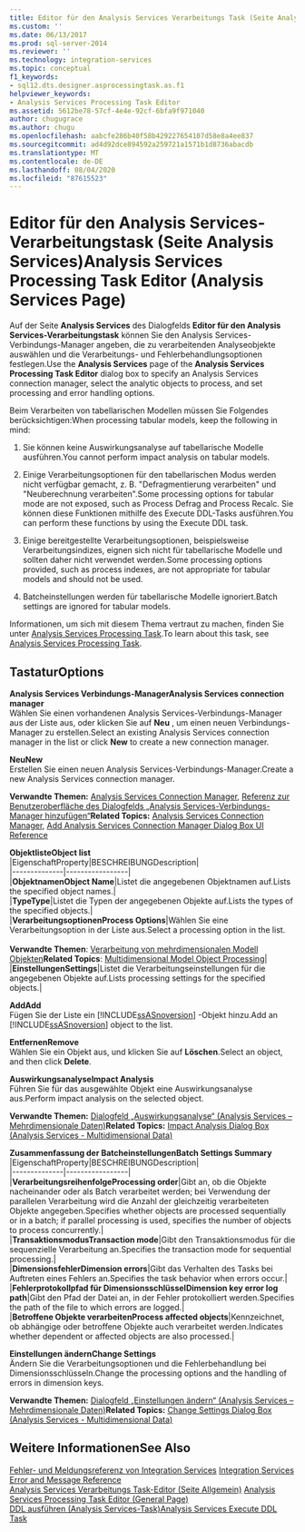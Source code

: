 ```yaml
---
title: Editor für den Analysis Services Verarbeitungs Task (Seite Analysis Services) | Microsoft-Dokumentation
ms.custom: ''
ms.date: 06/13/2017
ms.prod: sql-server-2014
ms.reviewer: ''
ms.technology: integration-services
ms.topic: conceptual
f1_keywords:
- sql12.dts.designer.asprocessingtask.as.f1
helpviewer_keywords:
- Analysis Services Processing Task Editor
ms.assetid: 5612be78-57cf-4e4e-92cf-6bfa9f971040
author: chugugrace
ms.author: chugu
ms.openlocfilehash: aabcfe286b40f58b429227654107d58e8a4ee837
ms.sourcegitcommit: ad4d92dce894592a259721a1571b1d8736abacdb
ms.translationtype: MT
ms.contentlocale: de-DE
ms.lasthandoff: 08/04/2020
ms.locfileid: "87615523"
---
```

# <a name="analysis-services-processing-task-editor-analysis-services-page"></a><span data-ttu-id="188da-102">Editor für den Analysis Services-Verarbeitungstask (Seite Analysis Services)</span><span class="sxs-lookup"><span data-stu-id="188da-102">Analysis Services Processing Task Editor (Analysis Services Page)</span></span>
  <span data-ttu-id="188da-103">Auf der Seite **Analysis Services** des Dialogfelds **Editor für den Analysis Services-Verarbeitungstask** können Sie den Analysis Services-Verbindungs-Manager angeben, die zu verarbeitenden Analyseobjekte auswählen und die Verarbeitungs- und Fehlerbehandlungsoptionen festlegen.</span><span class="sxs-lookup"><span data-stu-id="188da-103">Use the **Analysis Services** page of the **Analysis Services Processing Task Editor** dialog box to specify an Analysis Services connection manager, select the analytic objects to process, and set processing and error handling options.</span></span>  
  
 <span data-ttu-id="188da-104">Beim Verarbeiten von tabellarischen Modellen müssen Sie Folgendes berücksichtigen:</span><span class="sxs-lookup"><span data-stu-id="188da-104">When processing tabular models, keep the following in mind:</span></span>  
  
1.  <span data-ttu-id="188da-105">Sie können keine Auswirkungsanalyse auf tabellarische Modelle ausführen.</span><span class="sxs-lookup"><span data-stu-id="188da-105">You cannot perform impact analysis on tabular models.</span></span>  
  
2.  <span data-ttu-id="188da-106">Einige Verarbeitungsoptionen für den tabellarischen Modus werden nicht verfügbar gemacht, z. B. "Defragmentierung verarbeiten" und "Neuberechnung verarbeiten".</span><span class="sxs-lookup"><span data-stu-id="188da-106">Some processing options for tabular mode are not exposed, such as Process Defrag and Process Recalc.</span></span> <span data-ttu-id="188da-107">Sie können diese Funktionen mithilfe des Execute DDL-Tasks ausführen.</span><span class="sxs-lookup"><span data-stu-id="188da-107">You can perform these functions by using the Execute DDL task.</span></span>  
  
3.  <span data-ttu-id="188da-108">Einige bereitgestellte Verarbeitungsoptionen, beispielsweise Verarbeitungsindizes, eignen sich nicht für tabellarische Modelle und sollten daher nicht verwendet werden.</span><span class="sxs-lookup"><span data-stu-id="188da-108">Some processing options provided, such as process indexes, are not appropriate for tabular models and should not be used.</span></span>  
  
4.  <span data-ttu-id="188da-109">Batcheinstellungen werden für tabellarische Modelle ignoriert.</span><span class="sxs-lookup"><span data-stu-id="188da-109">Batch settings are ignored for tabular models.</span></span>  
  
 <span data-ttu-id="188da-110">Informationen, um sich mit diesem Thema vertraut zu machen, finden Sie unter [Analysis Services Processing Task](control-flow/analysis-services-processing-task.md).</span><span class="sxs-lookup"><span data-stu-id="188da-110">To learn about this task, see [Analysis Services Processing Task](control-flow/analysis-services-processing-task.md).</span></span>  
  
## <a name="options"></a><span data-ttu-id="188da-111">Tastatur</span><span class="sxs-lookup"><span data-stu-id="188da-111">Options</span></span>  
 <span data-ttu-id="188da-112">**Analysis Services Verbindungs-Manager**</span><span class="sxs-lookup"><span data-stu-id="188da-112">**Analysis Services connection manager**</span></span>  
 <span data-ttu-id="188da-113">Wählen Sie einen vorhandenen Analysis Services-Verbindungs-Manager aus der Liste aus, oder klicken Sie auf **Neu** , um einen neuen Verbindungs-Manager zu erstellen.</span><span class="sxs-lookup"><span data-stu-id="188da-113">Select an existing Analysis Services connection manager in the list or click **New** to create a new connection manager.</span></span>  
  
 <span data-ttu-id="188da-114">**Neu**</span><span class="sxs-lookup"><span data-stu-id="188da-114">**New**</span></span>  
 <span data-ttu-id="188da-115">Erstellen Sie einen neuen Analysis Services-Verbindungs-Manager.</span><span class="sxs-lookup"><span data-stu-id="188da-115">Create a new Analysis Services connection manager.</span></span>  
  
 <span data-ttu-id="188da-116">**Verwandte Themen:** [Analysis Services Connection Manager](connection-manager/analysis-services-connection-manager.md), [Referenz zur Benutzeroberfläche des Dialogfelds „Analysis Services-Verbindungs-Manager hinzufügen“](connection-manager/add-analysis-services-connection-manager-dialog-box-ui-reference.md)</span><span class="sxs-lookup"><span data-stu-id="188da-116">**Related Topics:** [Analysis Services Connection Manager](connection-manager/analysis-services-connection-manager.md), [Add Analysis Services Connection Manager Dialog Box UI Reference](connection-manager/add-analysis-services-connection-manager-dialog-box-ui-reference.md)</span></span>  
  
 <span data-ttu-id="188da-117">**Objektliste**</span><span class="sxs-lookup"><span data-stu-id="188da-117">**Object list**</span></span>  
 |<span data-ttu-id="188da-118">Eigenschaft</span><span class="sxs-lookup"><span data-stu-id="188da-118">Property</span></span>|<span data-ttu-id="188da-119">BESCHREIBUNG</span><span class="sxs-lookup"><span data-stu-id="188da-119">Description</span></span>|  
|--------------|-----------------|  
|<span data-ttu-id="188da-120">**Objektnamen**</span><span class="sxs-lookup"><span data-stu-id="188da-120">**Object Name**</span></span>|<span data-ttu-id="188da-121">Listet die angegebenen Objektnamen auf.</span><span class="sxs-lookup"><span data-stu-id="188da-121">Lists the specified object names.</span></span>|  
|<span data-ttu-id="188da-122">**Type**</span><span class="sxs-lookup"><span data-stu-id="188da-122">**Type**</span></span>|<span data-ttu-id="188da-123">Listet die Typen der angegebenen Objekte auf.</span><span class="sxs-lookup"><span data-stu-id="188da-123">Lists the types of the specified objects.</span></span>|  
|<span data-ttu-id="188da-124">**Verarbeitungsoptionen**</span><span class="sxs-lookup"><span data-stu-id="188da-124">**Process Options**</span></span>|<span data-ttu-id="188da-125">Wählen Sie eine Verarbeitungsoption in der Liste aus.</span><span class="sxs-lookup"><span data-stu-id="188da-125">Select a processing option in the list.</span></span><br /><br /> <span data-ttu-id="188da-126">**Verwandte Themen**: [Verarbeitung von mehrdimensionalen Modell Objekten](https://docs.microsoft.com/analysis-services/multidimensional-models/processing-a-multidimensional-model-analysis-services)</span><span class="sxs-lookup"><span data-stu-id="188da-126">**Related Topics**: [Multidimensional Model Object Processing](https://docs.microsoft.com/analysis-services/multidimensional-models/processing-a-multidimensional-model-analysis-services)</span></span>|  
|<span data-ttu-id="188da-127">**Einstellungen**</span><span class="sxs-lookup"><span data-stu-id="188da-127">**Settings**</span></span>|<span data-ttu-id="188da-128">Listet die Verarbeitungseinstellungen für die angegebenen Objekte auf.</span><span class="sxs-lookup"><span data-stu-id="188da-128">Lists processing settings for the specified objects.</span></span>|  
  
 <span data-ttu-id="188da-129">**Add**</span><span class="sxs-lookup"><span data-stu-id="188da-129">**Add**</span></span>  
 <span data-ttu-id="188da-130">Fügen Sie der Liste ein [!INCLUDE[ssASnoversion](../includes/ssasnoversion-md.md)] -Objekt hinzu.</span><span class="sxs-lookup"><span data-stu-id="188da-130">Add an [!INCLUDE[ssASnoversion](../includes/ssasnoversion-md.md)] object to the list.</span></span>  
  
 <span data-ttu-id="188da-131">**Entfernen**</span><span class="sxs-lookup"><span data-stu-id="188da-131">**Remove**</span></span>  
 <span data-ttu-id="188da-132">Wählen Sie ein Objekt aus, und klicken Sie auf **Löschen**.</span><span class="sxs-lookup"><span data-stu-id="188da-132">Select an object, and then click **Delete**.</span></span>  
  
 <span data-ttu-id="188da-133">**Auswirkungsanalyse**</span><span class="sxs-lookup"><span data-stu-id="188da-133">**Impact Analysis**</span></span>  
 <span data-ttu-id="188da-134">Führen Sie für das ausgewählte Objekt eine Auswirkungsanalyse aus.</span><span class="sxs-lookup"><span data-stu-id="188da-134">Perform impact analysis on the selected object.</span></span>  
  
 <span data-ttu-id="188da-135">**Verwandte Themen:** [Dialogfeld „Auswirkungsanalyse“ &#40;Analysis Services – Mehrdimensionale Daten&#41;](../../2014/analysis-services/impact-analysis-dialog-box-analysis-services-multidimensional-data.md)</span><span class="sxs-lookup"><span data-stu-id="188da-135">**Related Topics:** [Impact Analysis Dialog Box &#40;Analysis Services - Multidimensional Data&#41;](../../2014/analysis-services/impact-analysis-dialog-box-analysis-services-multidimensional-data.md)</span></span>  
  
 <span data-ttu-id="188da-136">**Zusammenfassung der Batcheinstellungen**</span><span class="sxs-lookup"><span data-stu-id="188da-136">**Batch Settings Summary**</span></span>  
 |<span data-ttu-id="188da-137">Eigenschaft</span><span class="sxs-lookup"><span data-stu-id="188da-137">Property</span></span>|<span data-ttu-id="188da-138">BESCHREIBUNG</span><span class="sxs-lookup"><span data-stu-id="188da-138">Description</span></span>|  
|--------------|-----------------|  
|<span data-ttu-id="188da-139">**Verarbeitungsreihenfolge**</span><span class="sxs-lookup"><span data-stu-id="188da-139">**Processing order**</span></span>|<span data-ttu-id="188da-140">Gibt an, ob die Objekte nacheinander oder als Batch verarbeitet werden; bei Verwendung der parallelen Verarbeitung wird die Anzahl der gleichzeitig verarbeiteten Objekte angegeben.</span><span class="sxs-lookup"><span data-stu-id="188da-140">Specifies whether objects are processed sequentially or in a batch; if parallel processing is used, specifies the number of objects to process concurrently.</span></span>|  
|<span data-ttu-id="188da-141">**Transaktionsmodus**</span><span class="sxs-lookup"><span data-stu-id="188da-141">**Transaction mode**</span></span>|<span data-ttu-id="188da-142">Gibt den Transaktionsmodus für die sequenzielle Verarbeitung an.</span><span class="sxs-lookup"><span data-stu-id="188da-142">Specifies the transaction mode for sequential processing.</span></span>|  
|<span data-ttu-id="188da-143">**Dimensionsfehler**</span><span class="sxs-lookup"><span data-stu-id="188da-143">**Dimension errors**</span></span>|<span data-ttu-id="188da-144">Gibt das Verhalten des Tasks bei Auftreten eines Fehlers an.</span><span class="sxs-lookup"><span data-stu-id="188da-144">Specifies the task behavior when errors occur.</span></span>|  
|<span data-ttu-id="188da-145">**Fehlerprotokollpfad für Dimensionsschlüssel**</span><span class="sxs-lookup"><span data-stu-id="188da-145">**Dimension key error log path**</span></span>|<span data-ttu-id="188da-146">Gibt den Pfad der Datei an, in der Fehler protokolliert werden.</span><span class="sxs-lookup"><span data-stu-id="188da-146">Specifies the path of the file to which errors are logged.</span></span>|  
|<span data-ttu-id="188da-147">**Betroffene Objekte verarbeiten**</span><span class="sxs-lookup"><span data-stu-id="188da-147">**Process affected objects**</span></span>|<span data-ttu-id="188da-148">Kennzeichnet, ob abhängige oder betroffene Objekte auch verarbeitet werden.</span><span class="sxs-lookup"><span data-stu-id="188da-148">Indicates whether dependent or affected objects are also processed.</span></span>|  
  
 <span data-ttu-id="188da-149">**Einstellungen ändern**</span><span class="sxs-lookup"><span data-stu-id="188da-149">**Change Settings**</span></span>  
 <span data-ttu-id="188da-150">Ändern Sie die Verarbeitungsoptionen und die Fehlerbehandlung bei Dimensionsschlüsseln.</span><span class="sxs-lookup"><span data-stu-id="188da-150">Change the processing options and the handling of errors in dimension keys.</span></span>  
  
 <span data-ttu-id="188da-151">**Verwandte Themen:** [Dialogfeld „Einstellungen ändern“ &#40;Analysis Services – Mehrdimensionale Daten&#41;](../../2014/analysis-services/change-settings-dialog-box-analysis-services-multidimensional-data.md)</span><span class="sxs-lookup"><span data-stu-id="188da-151">**Related Topics:** [Change Settings Dialog Box &#40;Analysis Services - Multidimensional Data&#41;](../../2014/analysis-services/change-settings-dialog-box-analysis-services-multidimensional-data.md)</span></span>  
  
## <a name="see-also"></a><span data-ttu-id="188da-152">Weitere Informationen</span><span class="sxs-lookup"><span data-stu-id="188da-152">See Also</span></span>  
 <span data-ttu-id="188da-153">[Fehler- und Meldungsreferenz von Integration Services](../../2014/integration-services/integration-services-error-and-message-reference.md) </span><span class="sxs-lookup"><span data-stu-id="188da-153">[Integration Services Error and Message Reference](../../2014/integration-services/integration-services-error-and-message-reference.md) </span></span>  
 <span data-ttu-id="188da-154">[Analysis Services Verarbeitungs Task-Editor &#40;Seite Allgemein&#41;](general-page-of-integration-services-designers-options.md) </span><span class="sxs-lookup"><span data-stu-id="188da-154">[Analysis Services Processing Task Editor &#40;General Page&#41;](general-page-of-integration-services-designers-options.md) </span></span>  
 [<span data-ttu-id="188da-155">DDL ausführen (Analysis Services-Task)</span><span class="sxs-lookup"><span data-stu-id="188da-155">Analysis Services Execute DDL Task</span></span>](control-flow/analysis-services-execute-ddl-task.md)  
  
  

